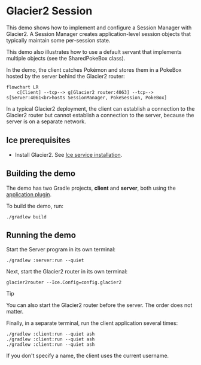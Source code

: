# Glacier2 Session

This demo shows how to implement and configure a Session Manager with Glacier2. A Session Manager creates
application-level session objects that typically maintain some per-session state.

This demo also illustrates how to use a default servant that implements multiple objects (see the SharedPokeBox class).

In the demo, the client catches Pokémon and stores them in a PokeBox hosted by the server behind the Glacier2 router:

```mermaid
flowchart LR
    c[Client] --tcp--> g[Glacier2 router:4063] --tcp--> s[Server:4061<br>hosts SessionManager, PokeSession, PokeBox]
```

In a typical Glacier2 deployment, the client can establish a connection to the Glacier2 router but cannot establish
a connection to the server, because the server is on a separate network.

## Ice prerequisites

- Install Glacier2. See [Ice service installation].

## Building the demo

The demo has two Gradle projects, **client** and **server**, both using the [application plugin].

To build the demo, run:

```shell
./gradlew build
```

## Running the demo

Start the Server program in its own terminal:

```shell
./gradlew :server:run --quiet
```

Next, start the Glacier2 router in its own terminal:

```shell
glacier2router --Ice.Config=config.glacier2
```

> [!TIP]
> You can also start the Glacier2 router before the server. The order does not matter.

Finally, in a separate terminal, run the client application several times:

```shell
./gradlew :client:run --quiet ash
./gradlew :client:run --quiet ash
./gradlew :client:run --quiet ash
```

If you don't specify a name, the client uses the current username.

[Application plugin]: https://docs.gradle.org/current/userguide/application_plugin.html
[Ice service installation]: https://github.com/zeroc-ice/ice/blob/main/NIGHTLY.md#ice-services

